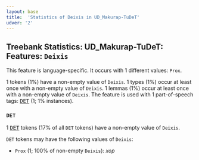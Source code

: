 ```yaml
---
layout: base
title:  'Statistics of Deixis in UD_Makurap-TuDeT'
udver: '2'
---
```


## Treebank Statistics: UD_Makurap-TuDeT: Features: `Deixis`

This feature is language-specific.
It occurs with 1 different values: `Prox`.

1 tokens (1%) have a non-empty value of `Deixis`.
1 types (1%) occur at least once with a non-empty value of `Deixis`.
1 lemmas (1%) occur at least once with a non-empty value of `Deixis`.
The feature is used with 1 part-of-speech tags: <tt><a href="mpu_tudet-pos-DET.html">DET</a></tt> (1; 1% instances).

### `DET`

1 <tt><a href="mpu_tudet-pos-DET.html">DET</a></tt> tokens (17% of all `DET` tokens) have a non-empty value of `Deixis`.

`DET` tokens may have the following values of `Deixis`:

* `Prox` (1; 100% of non-empty `Deixis`): <em>xop</em>

